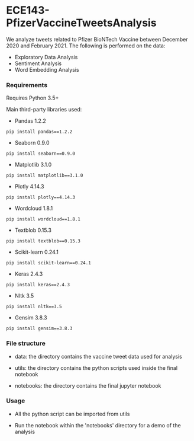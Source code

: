 # ECE143-PfizerVaccineTweetsAnalysis

We analyze tweets related to Pfizer BioNTech Vaccine between December 2020 and February 2021. The following is performed on the data:

* Exploratory Data Analysis
* Sentiment Analysis
* Word Embedding Analysis

### Requirements

Requires Python 3.5+

Main third-party libraries used: 

* Pandas 1.2.2 

`pip install pandas==1.2.2`

* Seaborn 0.9.0

`pip install seaborn==0.9.0`

* Matplotlib 3.1.0

`pip install matplotlib==3.1.0`

* Plotly 4.14.3

`pip install plotly==4.14.3`

* Wordcloud 1.8.1

`pip install wordcloud==1.8.1`

* Textblob 0.15.3

`pip install textblob==0.15.3`

* Scikit-learn 0.24.1

`pip install scikit-learn==0.24.1`

* Keras 2.4.3

`pip install keras==2.4.3`

* Nltk 3.5

`pip install nltk==3.5`

* Gensim 3.8.3

`pip install gensim==3.8.3`


### File structure

* data: the directory contains the vaccine tweet data used for analysis

* utils: the directory contains the python scripts used inside the final notebook

* notebooks: the directory contains the final jupyter notebook

### Usage

* All the python script can be imported from utils

* Run the notebook within the 'notebooks' directory for a demo of the analysis
